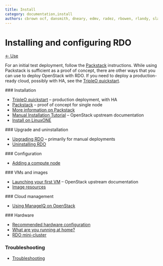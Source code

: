 ```yaml
---
title: Install
category: documentation,install
authors: cbrown ocf, dansmith, dneary, edmv, radez, rbowen, rlandy, slagle, snecklifter
---
```


# Installing and configuring RDO

[← Use](/use/)

For an initial test deployment, follow the [Packstack](/install/packstack) instructions. While using Packstack is sufficient as a proof of concept, there are other ways that you can use to deploy OpenStack with RDO. If you need to deploy a production-ready cloud, possibly with HA, see the [TripleO quickstart](/tripleo).

<div class="splits">
<div class="split-third with-more">
### Installation

*   [TripleO quickstart](https://docs.openstack.org/tripleo-quickstart/latest/) &ndash; production deployment, with HA
*   [Packstack](/install/packstack) &ndash; proof of concept for single node
*   [More information on Packstack](/documentation/packstack-cookbook/)
*   [Manual Installation Tutorial](https://docs.openstack.org/install-guide/) &ndash; OpenStack upstream documentation
*   [Install on LinuxONE](/install/linuxone)
</div>

<div class="split-third with-more">
### Upgrade and uninstallation

*   [Upgrading RDO](upgrading-rdo) &ndash; primarily for manual deployments
*   [Uninstalling RDO](/install/uninstalling-rdo/)
</div>

<div class="split-third">
### Configuration

*   [Adding a compute node](/install/adding-a-compute-node/)
</div>
</div>

<div class="splits">
<div class="split-third with-more">
### VMs and images

*   [Launching your first VM](https://docs.openstack.org/user-guide/dashboard-launch-instances.html) &ndash; OpenStack upstream documentation
*   [Image resources](/resources/image-resources/)
</div>

<div class="split-third with-more">
### Cloud management

*   [Using ManageIQ on OpenStack](/cloud-management/using-manageiq-on-openstack)
</div>

<div class="split-third">
### Hardware

* [Recommended hardware configuration](/hardware/recommended)
* [What are you running at home?](/hardware/home/)
* [RDO mini-cluster](/hardware/minicluster)

</div>
</div>

### Troubleshooting

*   [Troubleshooting](/troubleshooting/)

